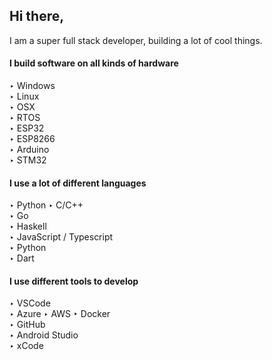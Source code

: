 ## Hi there,
I am a super full stack developer, building a lot of cool things.

#### I build software on all kinds of hardware

‣ Windows  
‣ Linux  
‣ OSX  
‣ RTOS  
‣ ESP32  
‣ ESP8266  
‣ Arduino  
‣ STM32

#### I use a lot of different languages
‣ Python
‣ C/C++  
‣ Go  
‣ Haskell  
‣ JavaScript / Typescript  
‣ Python  
‣ Dart  

#### I use different tools to develop
 
‣ VSCode  
‣ Azure
‣ AWS
‣ Docker  
‣ GitHub  
‣ Android Studio  
‣ xCode
